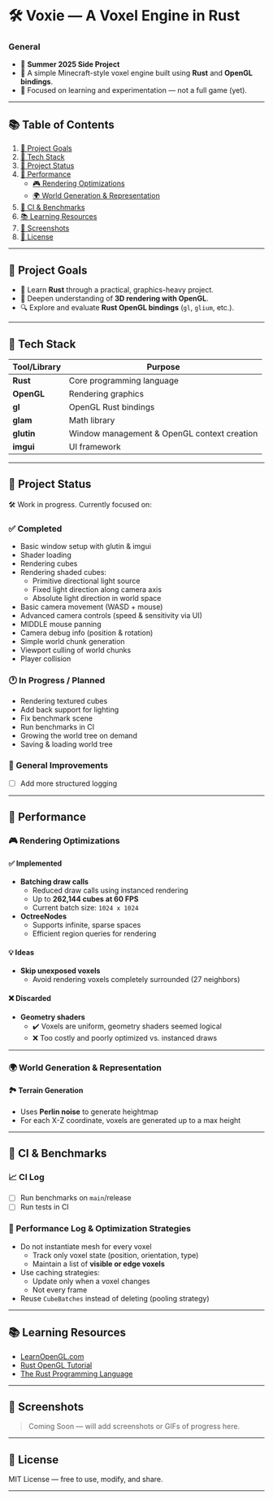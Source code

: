 # 🛠️ Voxie — A Voxel Engine in Rust

### General
- 🎯 **Summer 2025 Side Project**
- 🧱 A simple Minecraft-style voxel engine built using **Rust** and **OpenGL bindings**.
- 🔧 Focused on learning and experimentation — not a full game (yet).

---

## 📚 Table of Contents

1. [🎯 Project Goals](#-project-goals)  
2. [🧰 Tech Stack](#-tech-stack)  
3. [🚧 Project Status](#-project-status)  
4. [🚀 Performance](#-performance)  
   - [🎮 Rendering Optimizations](#-rendering-optimizations)  
   - [🌍 World Generation & Representation](#-world-generation--representation)  
5. [🧪 CI & Benchmarks](#-ci--benchmarks)  
6. [📚 Learning Resources](#-learning-resources)  
7. [📸 Screenshots](#-screenshots)  
8. [📄 License](#-license)

---

## 🎯 Project Goals

- 🚀 Learn **Rust** through a practical, graphics-heavy project.
- 🎨 Deepen understanding of **3D rendering with OpenGL**.
- 🔍 Explore and evaluate **Rust OpenGL bindings** (`gl`, `glium`, etc.).

---

## 🧰 Tech Stack

| Tool/Library | Purpose |
|--------------|---------|
| **Rust**     | Core programming language |
| **OpenGL**   | Rendering graphics |
| **gl**       | OpenGL Rust bindings |
| **glam**     | Math library |
| **glutin**   | Window management & OpenGL context creation |
| **imgui**    | UI framework |

---

## 🚧 Project Status

🛠️ Work in progress. Currently focused on:

### ✅ Completed
- Basic window setup with glutin & imgui  
- Shader loading  
- Rendering cubes  
- Rendering shaded cubes:
  - Primitive directional light source  
  - Fixed light direction along camera axis  
  - Absolute light direction in world space  
- Basic camera movement (WASD + mouse)  
- Advanced camera controls (speed & sensitivity via UI)  
- MIDDLE mouse panning  
- Camera debug info (position & rotation)  
- Simple world chunk generation  
- Viewport culling of world chunks  
- Player collision  

### 🕐 In Progress / Planned
- Rendering textured cubes  
- Add back support for lighting  
- Fix benchmark scene  
- Run benchmarks in CI  
- Growing the world tree on demand  
- Saving & loading world tree  

### 🔧 General Improvements
- [ ] Add more structured logging

---

## 🚀 Performance

### 🎮 Rendering Optimizations

#### ✅ Implemented
- **Batching draw calls**  
  - Reduced draw calls using instanced rendering  
  - Up to **262,144 cubes at 60 FPS**  
  - Current batch size: `1024 x 1024`  
- **OctreeNodes**  
  - Supports infinite, sparse spaces  
  - Efficient region queries for rendering  

#### 💡 Ideas
- **Skip unexposed voxels**  
  - Avoid rendering voxels completely surrounded (27 neighbors)

#### ❌ Discarded
- **Geometry shaders**
  - ✔️ Voxels are uniform, geometry shaders seemed logical
  - ❌ Too costly and poorly optimized vs. instanced draws

---

### 🌍 World Generation & Representation

#### 🏞 Terrain Generation
- Uses **Perlin noise** to generate heightmap
- For each X-Z coordinate, voxels are generated up to a max height

---

## 🧪 CI & Benchmarks

### 📈 CI Log
- [ ] Run benchmarks on `main`/release
- [ ] Run tests in CI

### 🧠 Performance Log & Optimization Strategies
- Do not instantiate mesh for every voxel
  - Track only voxel state (position, orientation, type)
  - Maintain a list of **visible or edge voxels**
- Use caching strategies:
  - Update only when a voxel changes
  - Not every frame
- Reuse `CubeBatches` instead of deleting (pooling strategy)

---

## 📚 Learning Resources

- [LearnOpenGL.com](https://learnopengl.com/)
- [Rust OpenGL Tutorial](https://github.com/bwasty/learn-opengl-rs)
- [The Rust Programming Language](https://doc.rust-lang.org/book/)

---

## 📸 Screenshots

> Coming Soon — will add screenshots or GIFs of progress here.

---

## 📄 License

MIT License — free to use, modify, and share.

---

